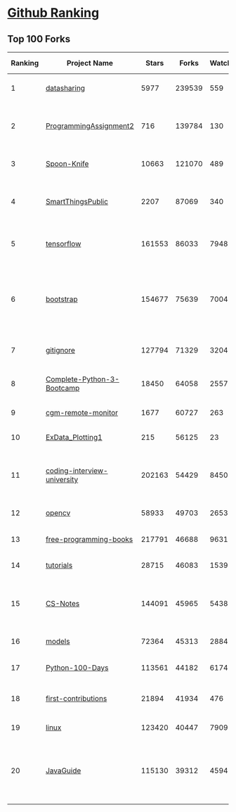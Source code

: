 [Github Ranking](../README.md)
==========

## Top 100 Forks

| Ranking | Project Name | Stars | Forks | Watcher | Language | Pull Requests | Open Issues |  Total Issues | Description | Create At | Last Commit |
| ------- | ------------ | ----- | ----- | -------- | ----------- | ----------- | ------- | ------- | ------- | ------- | ------- |
| 1 | [datasharing](https://github.com/jtleek/datasharing) | 5977 | 239539 | 559 | None | 698 | 275 | 318 | The Leek group guide to data sharing  | 2013-11-07T13:25:07Z | 2021-12-31T07:00:54Z |
| 2 | [ProgrammingAssignment2](https://github.com/rdpeng/ProgrammingAssignment2) | 716 | 139784 | 130 | R | 5123 | 178 | 199 | Repository for Programming Assignment 2 for R Programming on Coursera | 2014-01-14T22:07:41Z | 2021-12-27T19:17:46Z |
| 3 | [Spoon-Knife](https://github.com/octocat/Spoon-Knife) | 10663 | 121070 | 489 | HTML | 22758 | 1140 | 1522 | This repo is for demonstration purposes only. | 2011-01-27T19:30:43Z | 2021-12-31T13:01:14Z |
| 4 | [SmartThingsPublic](https://github.com/SmartThingsCommunity/SmartThingsPublic) | 2207 | 87069 | 340 | Groovy | 77134 | 56 | 115 | SmartThings open-source DeviceTypeHandlers and SmartApps code | 2015-08-04T22:48:02Z | 2021-12-30T08:13:50Z |
| 5 | [tensorflow](https://github.com/tensorflow/tensorflow) | 161553 | 86033 | 7948 | C++ | 19533 | 2480 | 33680 | An Open Source Machine Learning Framework for Everyone | 2015-11-07T01:19:20Z | 2021-12-31T11:40:53Z |
| 6 | [bootstrap](https://github.com/twbs/bootstrap) | 154677 | 75639 | 7004 | JavaScript | 13182 | 337 | 21015 | The most popular HTML, CSS, and JavaScript framework for developing responsive, mobile first projects on the web. | 2011-07-29T21:19:00Z | 2021-12-31T12:36:39Z |
| 7 | [gitignore](https://github.com/github/gitignore) | 127794 | 71329 | 3204 | None | 3872 | 0 | 0 | A collection of useful .gitignore templates | 2010-11-08T20:17:14Z | 2021-12-31T13:29:39Z |
| 8 | [Complete-Python-3-Bootcamp](https://github.com/Pierian-Data/Complete-Python-3-Bootcamp) | 18450 | 64058 | 2557 | Jupyter Notebook | 161 | 57 | 241 | Course Files for Complete Python 3 Bootcamp Course on Udemy | 2018-02-12T19:30:10Z | 2021-12-31T06:38:51Z |
| 9 | [cgm-remote-monitor](https://github.com/nightscout/cgm-remote-monitor) | 1677 | 60727 | 263 | JavaScript | 6368 | 99 | 893 | nightscout web monitor | 2014-05-22T00:32:28Z | 2021-12-31T00:23:45Z |
| 10 | [ExData_Plotting1](https://github.com/rdpeng/ExData_Plotting1) | 215 | 56125 | 23 | None | 895 | 75 | 100 | Plotting Assignment 1 for Exploratory Data Analysis | 2014-02-09T03:37:01Z | 2021-12-26T21:38:13Z |
| 11 | [coding-interview-university](https://github.com/jwasham/coding-interview-university) | 202163 | 54429 | 8450 | None | 684 | 32 | 298 | A complete computer science study plan to become a software engineer. | 2016-06-06T02:34:12Z | 2021-12-31T13:50:50Z |
| 12 | [opencv](https://github.com/opencv/opencv) | 58933 | 49703 | 2653 | C++ | 12741 | 1961 | 8559 | Open Source Computer Vision Library | 2012-07-19T09:40:17Z | 2021-12-31T13:29:21Z |
| 13 | [free-programming-books](https://github.com/EbookFoundation/free-programming-books) | 217791 | 46688 | 9631 | None | 5857 | 31 | 676 | :books: Freely available programming books | 2013-10-11T06:50:37Z | 2021-12-31T13:48:30Z |
| 14 | [tutorials](https://github.com/eugenp/tutorials) | 28715 | 46083 | 1539 | Java | 11096 | 19 | 544 | Just Announced - "Learn Spring Security OAuth":  | 2013-04-29T18:26:36Z | 2021-12-31T09:12:03Z |
| 15 | [CS-Notes](https://github.com/CyC2018/CS-Notes) | 144091 | 45965 | 5438 | Java | 571 | 94 | 526 | :books: 技术面试必备基础知识、Leetcode、计算机操作系统、计算机网络、系统设计 | 2018-02-13T14:56:24Z | 2021-12-31T13:50:59Z |
| 16 | [models](https://github.com/tensorflow/models) | 72364 | 45313 | 2884 | Python | 3573 | 1125 | 6732 | Models and examples built with TensorFlow | 2016-02-05T01:15:20Z | 2021-12-31T13:12:26Z |
| 17 | [Python-100-Days](https://github.com/jackfrued/Python-100-Days) | 113561 | 44182 | 6174 | Python | 269 | 443 | 534 | Python - 100天从新手到大师 | 2018-03-01T16:05:52Z | 2021-12-31T12:49:06Z |
| 18 | [first-contributions](https://github.com/firstcontributions/first-contributions) | 21894 | 41934 | 476 | None | 45806 | 51 | 390 | 🚀✨ Help beginners to contribute to open source projects | 2016-09-20T14:35:09Z | 2021-12-31T11:00:24Z |
| 19 | [linux](https://github.com/torvalds/linux) | 123420 | 40447 | 7909 | C | 761 | 0 | 0 | Linux kernel source tree | 2011-09-04T22:48:12Z | 2021-12-31T13:39:24Z |
| 20 | [JavaGuide](https://github.com/Snailclimb/JavaGuide) | 115130 | 39312 | 4594 | Java | 771 | 64 | 708 | 「Java学习+面试指南」一份涵盖大部分 Java 程序员所需要掌握的核心知识。准备 Java 面试，首选 JavaGuide！ | 2018-05-07T13:27:00Z | 2021-12-31T13:26:12Z |


